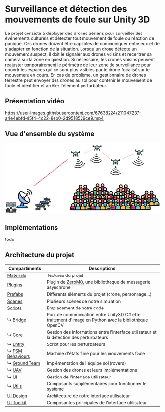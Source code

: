 # Surveillance et détection des mouvements de foule sur Unity 3D

Le projet consiste à déployer des drones aériens pour surveiller des événements culturels et détecter tout mouvement de foule ou réaction de panique. Ces drones doivent être capables de communiquer entre eux et de s'adapter en fonction de la situation. Lorsqu'un drone détecte un mouvement suspect, il doit le signaler aux drones voisins et recentrer sa caméra sur la zone en question. Si nécessaire, les drones voisins peuvent réajuster temporairement le périmètre de leur zone de surveillance pour couvrir les espaces qui ne sont plus visibles par le drone focalisé sur le mouvement en cours. En cas de problème, un gestionnaire de drones terrestre peut envoyer des drones au sol pour contenir le mouvement de foule et identifier et arrêter l'élément perturbateur.

## Présentation vidéo

https://user-images.githubusercontent.com/67638224/211047237-a4e4ebfd-85f4-4c22-8eb0-2d9518529ce9.mp4

## Vue d'ensemble du système

![Représentation du projet](docs/images/intro.png)

## Implémentations

todo

## Architecture du projet

| Compartiments                                                       	| Descriptions                                                                                          	|
|---------------------------------------------------------------------	|-------------------------------------------------------------------------------------------------------	|
| [Materials](CrowdSupervisor/Assets/Materials/)                      	| Textures du projet                                                                                    	|
| [Plugins](CrowdSupervisor/Assets/Plugins/)                          	| Plugin de [ZeroMQ](https://zeromq.org/), une bibliothèque de messagerie asynchrone                    	|
| [Prefabs](CrowdSupervisor/Assets/Prefabs/)                          	| Différents éléments du projet (drone, personnage...)                                                  	|
| [Scenes](CrowdSupervisor/Assets/Scenes/)                            	| Plusieurs scènes de notre simulation                                                                  	|
| [Scripts](CrowdSupervisor/Assets/Scripts/)                          	| Emplacement de notre code                                                                             	|
| ↳ [Bridge](CrowdSupervisor/Assets/Scripts/Bridge)                   	| Pont de communication entre Unity3D C# et le traitement d'image en Python avec la bibliothèque OpenCV 	|
| ↳ [Core](CrowdSupervisor/Assets/Scripts/Bridge)                     	| Gestion des informations entre l'interface utilisateur et la détection des perturbateurs              	|
| ↳ [Entity](CrowdSupervisor/Assets/Scripts/Entity)                   	| Script pour les perturbateurs                                                                         	|
| ↳ [FSM Behaviours](CrowdSupervisor/Assets/Scripts/FSM%20Behaviours) 	| Machine d'états finie pour les mouvements foule                                                       	|
| ↳ [Ground Team](CrowdSupervisor/Assets/Scripts/Ground%20Team)       	| Implémentation de l'équipe sol (rovers)                                                               	|
| ↳ [UAV](CrowdSupervisor/Assets/Scripts/UAV)                         	| Gestion des drones et leurs implémentations                                                           	|
| ↳ [UI](CrowdSupervisor/Assets/Scripts/UI)                           	| Gestion de l'interface utilisateur                                                                    	|
| ↳ [Utils](CrowdSupervisor/Assets/Scripts/Utils)                     	| Composants supplémentaires pour fonctionner le système                                                	|
| [UI Design](CrowdSupervisor/Assets/UI%20Design/)                    	| Architecture de notre interface utilisateur                                                           	|
| [UI Toolkit](CrowdSupervisor/Assets/UI%20Toolkit/)                  	| Composantes principales de l'interface utilisateur                                                    	|
